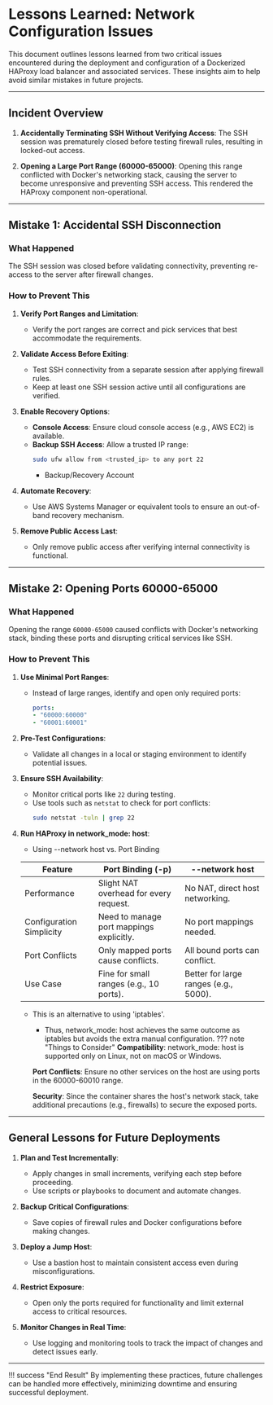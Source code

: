 
# Lessons Learned: Network Configuration Issues

This document outlines lessons learned from two critical issues encountered during the deployment and configuration of a Dockerized HAProxy load balancer and associated services. These insights aim to help avoid similar mistakes in future projects.

---

## Incident Overview

1. **Accidentally Terminating SSH Without Verifying Access**:
    The SSH session was prematurely closed before testing firewall rules, resulting in locked-out access.

2. **Opening a Large Port Range (60000-65000)**:
    Opening this range conflicted with Docker's networking stack, causing the server to become unresponsive and preventing SSH access. This rendered the HAProxy component non-operational.

---

## Mistake 1: Accidental SSH Disconnection

### What Happened
The SSH session was closed before validating connectivity, preventing re-access to the server after firewall changes.

### How to Prevent This
1. **Verify Port Ranges and Limitation**:
    - Verify the port ranges are correct and pick services that best accommodate the requirements.

2. **Validate Access Before Exiting**:
    - Test SSH connectivity from a separate session after applying firewall rules.
    - Keep at least one SSH session active until all configurations are verified.

3. **Enable Recovery Options**:
    - **Console Access**: Ensure cloud console access (e.g., AWS EC2) is available.
    - **Backup SSH Access**: Allow a trusted IP range:
        ```bash
        sudo ufw allow from <trusted_ip> to any port 22
        ```
        - Backup/Recovery Account

4. **Automate Recovery**:
    - Use AWS Systems Manager or equivalent tools to ensure an out-of-band recovery mechanism.

5. **Remove Public Access Last**:
    - Only remove public access after verifying internal connectivity is functional.

---

## Mistake 2: Opening Ports 60000-65000

### What Happened
Opening the range `60000-65000` caused conflicts with Docker's networking stack, binding these ports and disrupting critical services like SSH.

### How to Prevent This
1. **Use Minimal Port Ranges**:
    - Instead of large ranges, identify and open only required ports:
        ```yaml
        ports:
        - "60000:60000"
        - "60001:60001"
        ```

2. **Pre-Test Configurations**:
    - Validate all changes in a local or staging environment to identify potential issues.

3. **Ensure SSH Availability**:
    - Monitor critical ports like `22` during testing.
    - Use tools such as `netstat` to check for port conflicts:
        ```bash
        sudo netstat -tuln | grep 22
        ```
4. **Run HAProxy in network_mode: host**:
    - Using --network host vs. Port Binding

    | Feature                           | Port Binding (-p)                          | --network host
    | -----------                       | ------------------------------------       | --------------
    | Performance                       | Slight NAT overhead for every request.     | No NAT, direct host networking.
    | Configuration Simplicity          | Need to manage port mappings explicitly.   | No port mappings needed.
    | Port Conflicts                    | Only mapped ports cause conflicts.         | All bound ports can conflict.
    | Use Case                          | Fine for small ranges (e.g., 10 ports).	 | Better for large ranges (e.g., 5000).

    - This is an alternative to using 'iptables'.
         - Thus, network_mode: host achieves the same outcome as iptables but avoids the extra manual configuration.
    ??? note "Things to Consider"
        **Compatibility**: network_mode: host is supported only on Linux, not on macOS or Windows.

        **Port Conflicts**: Ensure no other services on the host are using ports in the 60000-60010 range.

        **Security**: Since the container shares the host's network stack, take additional precautions (e.g., firewalls) to secure the exposed ports.
---

## General Lessons for Future Deployments

1. **Plan and Test Incrementally**:
    - Apply changes in small increments, verifying each step before proceeding.
    - Use scripts or playbooks to document and automate changes.

2. **Backup Critical Configurations**:
    - Save copies of firewall rules and Docker configurations before making changes.

3. **Deploy a Jump Host**:
    - Use a bastion host to maintain consistent access even during misconfigurations.

4. **Restrict Exposure**:
    - Open only the ports required for functionality and limit external access to critical resources.

5. **Monitor Changes in Real Time**:
    - Use logging and monitoring tools to track the impact of changes and detect issues early.

---

!!! success "End Result"
    By implementing these practices, future challenges can be handled more effectively, minimizing downtime and ensuring successful deployment.

